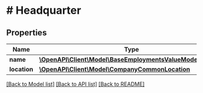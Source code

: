 # # Headquarter

## Properties

Name | Type | Description | Notes
------------ | ------------- | ------------- | -------------
**name** | [**\OpenAPI\Client\Model\BaseEmploymentsValueModelStrictStr**](BaseEmploymentsValueModelStrictStr.md) |  |
**location** | [**\OpenAPI\Client\Model\CompanyCommonLocation**](CompanyCommonLocation.md) |  |

[[Back to Model list]](../../README.md#models) [[Back to API list]](../../README.md#endpoints) [[Back to README]](../../README.md)
